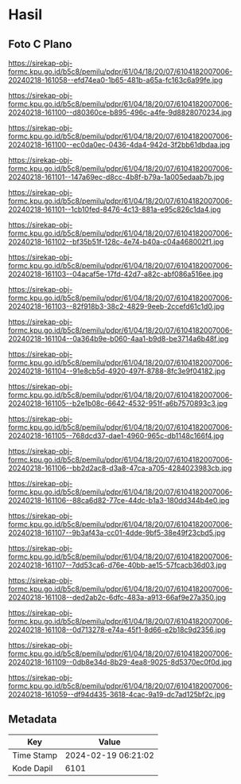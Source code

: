 # Hasil

## Foto C Plano

https://sirekap-obj-formc.kpu.go.id/b5c8/pemilu/pdpr/61/04/18/20/07/6104182007006-20240218-161058--efd74ea0-1b65-481b-a65a-fc163c6a99fe.jpg

https://sirekap-obj-formc.kpu.go.id/b5c8/pemilu/pdpr/61/04/18/20/07/6104182007006-20240218-161100--d80360ce-b895-496c-a4fe-9d8828070234.jpg

https://sirekap-obj-formc.kpu.go.id/b5c8/pemilu/pdpr/61/04/18/20/07/6104182007006-20240218-161100--ec0da0ec-0436-4da4-942d-3f2bb61dbdaa.jpg

https://sirekap-obj-formc.kpu.go.id/b5c8/pemilu/pdpr/61/04/18/20/07/6104182007006-20240218-161101--147a69ec-d8cc-4b8f-b79a-1a005edaab7b.jpg

https://sirekap-obj-formc.kpu.go.id/b5c8/pemilu/pdpr/61/04/18/20/07/6104182007006-20240218-161101--1cb10fed-8476-4c13-881a-e95c826c1da4.jpg

https://sirekap-obj-formc.kpu.go.id/b5c8/pemilu/pdpr/61/04/18/20/07/6104182007006-20240218-161102--bf35b51f-128c-4e74-b40a-c04a468002f1.jpg

https://sirekap-obj-formc.kpu.go.id/b5c8/pemilu/pdpr/61/04/18/20/07/6104182007006-20240218-161103--04acaf5e-17fd-42d7-a82c-abf086a516ee.jpg

https://sirekap-obj-formc.kpu.go.id/b5c8/pemilu/pdpr/61/04/18/20/07/6104182007006-20240218-161103--82f918b3-38c2-4829-9eeb-2ccefd61c1d0.jpg

https://sirekap-obj-formc.kpu.go.id/b5c8/pemilu/pdpr/61/04/18/20/07/6104182007006-20240218-161104--0a364b9e-b060-4aa1-b9d8-be3714a6b48f.jpg

https://sirekap-obj-formc.kpu.go.id/b5c8/pemilu/pdpr/61/04/18/20/07/6104182007006-20240218-161104--91e8cb5d-4920-497f-8788-8fc3e9f04182.jpg

https://sirekap-obj-formc.kpu.go.id/b5c8/pemilu/pdpr/61/04/18/20/07/6104182007006-20240218-161105--b2e1b08c-6642-4532-951f-a6b7570893c3.jpg

https://sirekap-obj-formc.kpu.go.id/b5c8/pemilu/pdpr/61/04/18/20/07/6104182007006-20240218-161105--768dcd37-dae1-4960-965c-db1148c166f4.jpg

https://sirekap-obj-formc.kpu.go.id/b5c8/pemilu/pdpr/61/04/18/20/07/6104182007006-20240218-161106--bb2d2ac8-d3a8-47ca-a705-4284023983cb.jpg

https://sirekap-obj-formc.kpu.go.id/b5c8/pemilu/pdpr/61/04/18/20/07/6104182007006-20240218-161106--88ca6d82-77ce-44dc-b1a3-180dd344b4e0.jpg

https://sirekap-obj-formc.kpu.go.id/b5c8/pemilu/pdpr/61/04/18/20/07/6104182007006-20240218-161107--9b3af43a-cc01-4dde-9bf5-38e49f23cbd5.jpg

https://sirekap-obj-formc.kpu.go.id/b5c8/pemilu/pdpr/61/04/18/20/07/6104182007006-20240218-161107--7dd53ca6-d76e-40bb-ae15-57fcacb36d03.jpg

https://sirekap-obj-formc.kpu.go.id/b5c8/pemilu/pdpr/61/04/18/20/07/6104182007006-20240218-161108--ded2ab2c-6dfc-483a-a913-66af9e27a350.jpg

https://sirekap-obj-formc.kpu.go.id/b5c8/pemilu/pdpr/61/04/18/20/07/6104182007006-20240218-161108--0d713278-e74a-45f1-8d66-e2b18c9d2356.jpg

https://sirekap-obj-formc.kpu.go.id/b5c8/pemilu/pdpr/61/04/18/20/07/6104182007006-20240218-161109--0db8e34d-8b29-4ea8-9025-8d5370ec0f0d.jpg

https://sirekap-obj-formc.kpu.go.id/b5c8/pemilu/pdpr/61/04/18/20/07/6104182007006-20240218-161059--df94d435-3618-4cac-9a19-dc7ad125bf2c.jpg


## Metadata

| Key        | Value               |
| ---------- | ------------------- |
| Time Stamp | 2024-02-19 06:21:02 |
| Kode Dapil | 6101                |



